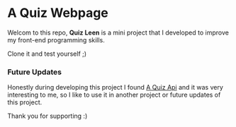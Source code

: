 # A Quiz Webpage

Welcom to this repo, **Quiz Leen** is a mini project that I developed to improve my front-end programming skills.

Clone it and test yourself ;)

### Future Updates

Honestly during developing this project I found [A Quiz Api](https://quizapi.io/) and it was very interesting to me, so I like to use it in another project or future updates of this project.

Thank you for supporting :)
